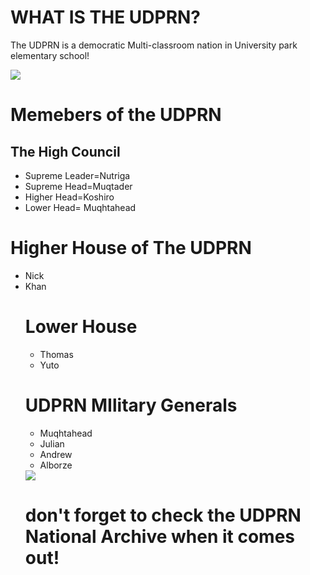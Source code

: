 <html>
    <head>
        <meta charset="utf-8">
  </head>
  <body>
    <h1>WHAT IS THE UDPRN?</h1>
    <p>The UDPRN is a democratic Multi-classroom nation in University park elementary school!</p>
    <img src= "https://universitypark.iusd.org/sites/universitypark/files/styles/hero_slide_2800_x_1000/public/images/hero-banners/university_park-01.jpg?itok=sBHH0I3f">
    <h1>Memebers of the UDPRN</h1>
    <h2>The High Council</h2>
    <ul>
      <li>Supreme Leader=Nutriga</li>
      <li>Supreme Head=Muqtader</li>
      <li>Higher Head=Koshiro</li>
      <li>Lower Head= Muqhtahead</li>
    </ul>
    <h1>Higher House of The UDPRN</h1>
    <ul>
      <li>Nick</li>
      <li>Khan</li>
      <h1>Lower House</h1>
      <ul>
       <li>Thomas </li>
          <li>Yuto</li>   
    </ul>
        <h1>UDPRN MIlitary Generals</h1>
        <ul>
            <li>Muqhtahead</li>
            <li>Julian</li>
            <li>Andrew</li>
            <li>Alborze</li>
        </ul>
        <img src="https://3.files.edl.io/ebcc/18/08/27/142035-a1552f93-b373-4118-a6e8-daa145959ccf.jpg">
        <h1>don't forget to check the UDPRN National Archive when it comes out!</h1>
